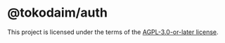# @tokodaim/auth

This project is licensed under the terms of the
[AGPL-3.0-or-later license](https://github.com/dafundacom/tokodaim/blob/main/LICENSE.md).

